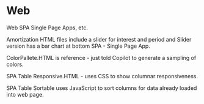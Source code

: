# Web
Web SPA Single Page Apps, etc.


Amortization HTML files include a slider for interest and period and Slider version has a bar chart at bottom SPA - Single Page App.

ColorPallete.HTML is reference - just told Copilot to generate a sampling of colors.

SPA Table Responsive.HTML - uses CSS to show columnar responsiveness.

SPA Table Sortable uses JavaScript to sort columns for data already loaded into web page.
